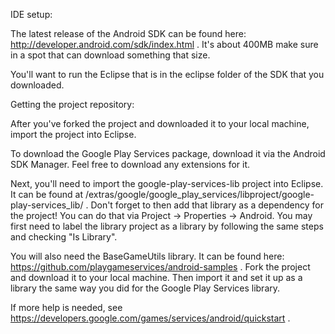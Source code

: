 IDE setup:

The latest release of the Android SDK can be found here: http://developer.android.com/sdk/index.html .
It's about 400MB make sure in a spot that can download something that size.

You'll want to run the Eclipse that is in the eclipse folder of the SDK that you downloaded.


Getting the project repository:

After you've forked the project and downloaded it to your local machine, import the project into Eclipse.

To download the Google Play Services package, download it via the Android SDK Manager.
Feel free to download any extensions for it.

Next, you'll need to import the google-play-services-lib project into Eclipse.
It can be found at <android-sdk>/extras/google/google_play_services/libproject/google-play-services_lib/ .
Don't forget to then add that library as a dependency for the project!
You can do that via Project -> Properties -> Android.
You may first need to label the library project as a library by following the same steps and checking "Is Library".

You will also need the BaseGameUtils library. It can be found here: https://github.com/playgameservices/android-samples .
Fork the project and download it to your local machine.
Then import it and set it up as a library the same way you did for the Google Play Services library.

If more help is needed, see https://developers.google.com/games/services/android/quickstart .
